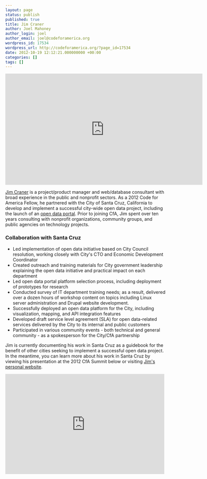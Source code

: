 ```yaml
---
layout: page
status: publish
published: true
title: Jim Craner
author: Joel Mahoney
author_login: joel
author_email: joel@codeforamerica.org
wordpress_id: 17534
wordpress_url: http://codeforamerica.org/?page_id=17534
date: 2012-10-19 12:12:21.000000000 +00:00
categories: []
tags: []
---
```

<iframe src="http://player.vimeo.com/video/51304920" frameborder="0" width="620" height="350"></iframe>

<p><a href="http://jimcraner.com" target="_BLANK">Jim Craner</a> is a project/product manager and web/database consultant with broad experience in the public and nonprofit sectors.  As a 2012 Code for America Fellow, he partnered with the City of Santa Cruz, California to develop and implement a successful city-wide open data project, including the launch of an <a href="http://data.cityofsantacruz.com" target="_blank">open data portal</a>.  Prior to joining CfA, Jim spent over ten years consulting with nonprofit organizations, community groups, and public agencies on technology projects.</p>

<h3>Collaboration with Santa Cruz</h3>
<ul>
<li>Led implementation of open data initiative based on City Council resolution, working closely with City's CTO and Economic Development Coordinator
<li>Created outreach and training materials for City government leadership explaining the open data initiative and practical impact on each department
<li>Led open data portal platform selection process, including deployment of prototypes for research
<li>Conducted survey of IT department training needs; as a result, delivered over a dozen hours of workshop content on topics including Linux server administration and Drupal website development.
<li>Successfully deployed an open data platform for the City, including visualization, mapping, and API integration features
<li>Developed draft service level agreement (SLA) for open data-related services delivered by the City to its internal and public customers
<li>Participated in various community events - both technical and general community - as a spokesperson for the City/CfA partnership
</ul>

<p>Jim is currently documenting his work in Santa Cruz as a guidebook for the benefit of other cities seeking to implement a successful open data project.  In the meantime, you can learn more about his work in Santa Cruz by viewing his presentation at the 2012 CfA Summit below or visiting <a href="http://jimcraner.com" target="_BLANK">Jim's personal website</a>.</p>

<iframe width="500" height="315" src="http://www.youtube.com/embed/u05bahK6Qmc" frameborder="0" allowfullscreen></iframe>
